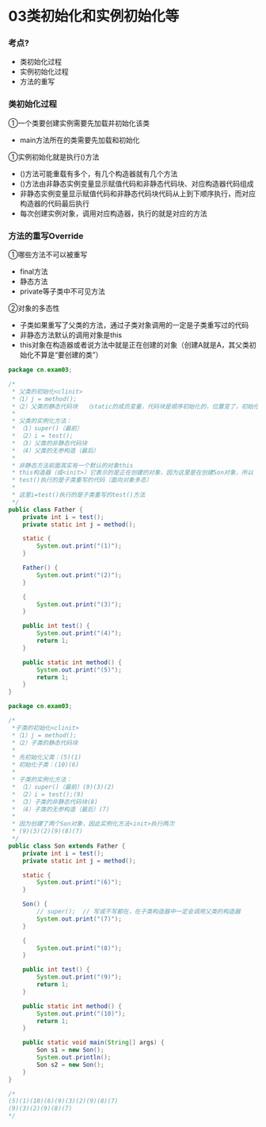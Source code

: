 03类初始化和实例初始化等
========

### 考点?
- 类初始化过程
- 实例初始化过程
- 方法的重写

### 类初始化过程
①一个类要创建实例需要先加载并初始化该类
- main方法所在的类需要先加载和初始化

①实例初始化就是执行<init>()方法

- <init>()方法可能重载有多个，有几个构造器就有几个<init>方法
- <init>()方法由非静态实例变量显示赋值代码和非静态代码块、对应构造器代码组成
- 非静态实例变量显示赋值代码和非静态代码块代码从上到下顺序执行，而对应构造器的代码最后执行
- 每次创建实例对象，调用对应构造器，执行的就是对应的<init>方法

### 方法的重写Override

①哪些方法不可以被重写
- final方法
- 静态方法
- private等子类中不可见方法

②对象的多态性
- 子类如果重写了父类的方法，通过子类对象调用的一定是子类重写过的代码
- 非静态方法默认的调用对象是this
- this对象在构造器或者说<init>方法中就是正在创建的对象（创建A就是A，其父类初始化不算是“要创建的类”）

```java
package cn.exam03;

/*
 * 父类的初始化<clinit>
 *（1）j = method();
 *（2）父类的静态代码块  （static的成员变量，代码块是顺序初始化的，位置变了，初始化顺序会变）
 *
 * 父类的实例化方法：
 * （1）super()（最前）
 * （2）i = test();
 * （3）父类的非静态代码块
 * （4）父类的无参构造（最后）
 *
 * 非静态方法前面其实有一个默认的对象this
 * this构造器（或<init>）它表示的是正在创建的对象，因为这里是在创建Son对象，所以
 * test()执行的是子类重写的代码（面向对象多态）
 *
 * 这里i=test()执行的是子类重写的test()方法
 */
public class Father {
    private int i = test();
    private static int j = method();

    static {
        System.out.print("(1)");
    }

    Father() {
        System.out.print("(2)");
    }

    {
        System.out.print("(3)");
    }

    public int test() {
        System.out.print("(4)");
        return 1;
    }

    public static int method() {
        System.out.print("(5)");
        return 1;
    }
}
```
```java
package cn.exam03;

/*
 *子类的初始化<clinit>
 *（1）j = method();
 *（2）子类的静态代码块
 *
 * 先初始化父类：(5)(1)
 * 初始化子类：(10)(6)
 *
 * 子类的实例化方法：
 * （1）super()（最前）(9)(3)(2)
 * （2）i = test();(9)
 * （3）子类的非静态代码块(8)
 * （4）子类的无参构造（最后）(7)
 *
 * 因为创建了两个Son对象，因此实例化方法<init>执行两次
 * (9)(3)(2)(9)(8)(7)
 */
public class Son extends Father {
    private int i = test();
    private static int j = method();

    static {
        System.out.print("(6)");
    }

    Son() {
        // super();  // 写或不写都在，在子类构造器中一定会调用父类的构造器
        System.out.print("(7)");
    }

    {
        System.out.print("(8)");
    }

    public int test() {
        System.out.print("(9)");
        return 1;
    }

    public static int method() {
        System.out.print("(10)");
        return 1;
    }

    public static void main(String[] args) {
        Son s1 = new Son();
        System.out.println();
        Son s2 = new Son();
    }
}

/*
(5)(1)(10)(6)(9)(3)(2)(9)(8)(7)
(9)(3)(2)(9)(8)(7)
*/
```
